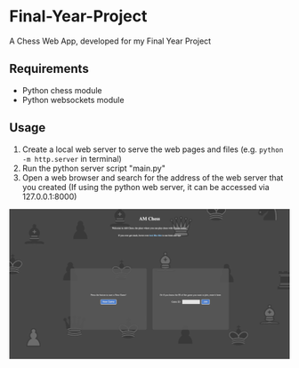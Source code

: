 # Final-Year-Project
A Chess Web App, developed for my Final Year Project

## Requirements
- Python chess module
- Python websockets module

## Usage
1. Create a local web server to serve the web pages and files (e.g. `python -m http.server` in terminal)
2. Run the python server script "main.py"
3. Open a web browser and search for the address of the web server that you created (If using the python web server, it can be accessed via 127.0.0.1:8000)

![The Index Page of the app](IndexPage.png)
